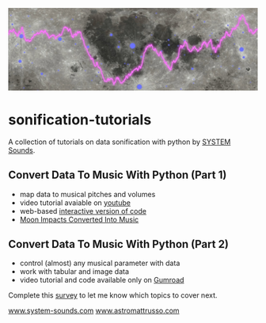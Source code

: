 ![Image of Moon surface with data overlaid](data2music-with-python-part1/figures/moon_data.jpg?raw=true)

# sonification-tutorials

A collection of tutorials on data sonification with python by [SYSTEM Sounds](https://www.system-sounds.com/).

## Convert Data To Music With Python (Part 1)
- map data to musical pitches and volumes
- video tutorial avaiable on [youtube](https://www.youtube.com/watch?v=YgLvfLxVWvU)
- web-based [interactive version of code](https://bit.ly/3KsYTmz)
- [Moon Impacts Converted Into Music](https://www.youtube.com/watch?v=ANYxkwvb8pc)


## Convert Data To Music With Python (Part 2)
- control (almost) any musical parameter with data
- work with tabular and image data
- video tutorial and code available only on [Gumroad](https://astromattrusso.gumroad.com/l/data2music-part2)

Complete this [survey](https://docs.google.com/forms/d/e/1FAIpQLSef30tY78hr6cl5lHc91a1pCiqU6GPOa1BletNFg0pOH3JuwA/viewform) to let me know which topics to cover next.

www.system-sounds.com
www.astromattrusso.com
